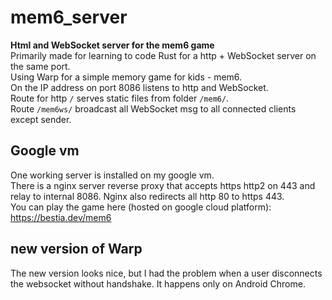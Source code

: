 # mem6_server

[comment]: # (lmake_readme cargo.toml data start)

[comment]: # (lmake_readme cargo.toml data end)  

**Html and WebSocket server for the mem6 game**  
Primarily made for learning to code Rust for a http + WebSocket server on the same port.  
Using Warp for a simple memory game for kids - mem6.  
On the IP address on port 8086 listens to http and WebSocket.  
Route for http `/` serves static files from folder `/mem6/`.  
Route `/mem6ws/` broadcast all WebSocket msg to all connected clients except sender.  

## Google vm

One working server is installed on my google vm.  
There is a nginx server reverse proxy that accepts https http2 on 443 and relay to internal 8086.
Nginx also redirects all http 80 to https 443.  
You can play the game here (hosted on google cloud platform):  
<https://bestia.dev/mem6>  

## new version of Warp

The new version looks nice, but I had the problem when a user disconnects the websocket without handshake. It happens only on Android Chrome.  
